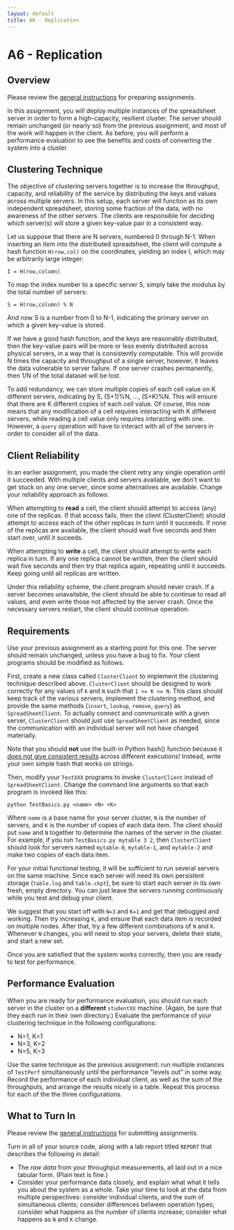 ```yaml
---
layout: default
title: A6 - Replication
---
```


# A6 - Replication

## Overview

Please review the [general instructions](general) for preparing assignments.

In this assignment, you will deploy multiple instances of the spreadsheet
server in order to form a high-capacity, resilient cluster.  The server
should remain unchanged (or nearly so) from the previous assignment,
and most of the work will happen in the client.  As before, you will
perform a performance evaluation to see the benefits and costs of
converting the system into a cluster.

## Clustering Technique

The objective of clustering servers together is to increase the throughput,
capacity, and reliability of the service by distributing the keys and values
across multiple servers.   In this setup, each server will function as its
own independent spreadsheet, storing some fraction of the data, with no awareness of the other servers. 
The clients are responsible for deciding which server(s) will store a given
key-value pair in a consistent way.

Let us suppose that there are N servers, numbered 0 through N-1.
When inserting an item into the distributed spreadsheet, the client
will compute a hash function `H(row,col)` on the coordinates, yielding an index I,
which may be arbitrarily large integer:

```
I = H(row,column)
```

To map the index number to a specific server S, simply take the modulus
by the total number of servers:

```
S = H(row,column) % N
```

And now S is a number from 0 to N-1, indicating the primary server on
which a given key-value is stored.

If we have a good hash function, and the keys are reasonably distributed,
then the key-value pairs will be more or less evenly distributed across
physical servers, in a way that is consistently computable.
This will provide N times
the capacity and throughput of a single server, however, it leaves
the data vulnerable to server failure.  If one server crashes permanently,
then 1/N of the total dataset will be lost.

To add redundancy, we can store multiple copies of each cell value
on K different servers, indicating by S, (S+1)%N, ..., (S+K)%N.  This will
ensure that there are K different copies of each cell value.
Of course, this now means that any modification of a cell requires
interacting with K different servers, while reading a cell value
only requires interacting with one.  However, a `query` operation will have
to interact with all of the servers in order to consider all of the data.

## Client Reliability

In an earlier assignment, you made the client retry any single
operation until it succeeded.  With multiple clients and servers
available, we don't want to get stuck on any one server, since
some alternatives are available.  Change your reliability approach
as follows:

When attempting to **read** a cell, the client should attempt to
access (any) one of the replicas.  If that access fails, then the
client (ClusterClient) should attempt to access each of the other
replicas in turn until it succeeds.  If none of the replicas are
available, the client should wait five seconds and then start over,
until it suceeds.

When attempting to **write** a cell, the client should attempt
to write each replica in turn.  If any one replica cannot be
written, then the client should wait five seconds and then try
that replica again, repeating until it succeeds.  Keep going until
all replicas are written.

Under this reliability scheme, the client program should never crash.
If a server becomes unavailable, the client should be able to continue
to read all values, and even write those not affected by the server crash.
Once the necessary servers restart, the client should continue operation.

## Requirements

Use your previous assignment as a starting point for this one.
The server should remain unchanged, unless you have a bug to fix.
Your client programs should be modified as follows.

First, create a new class called `ClusterClient` to implement the clustering
technique described above. `ClusterClient` should be designed to work correctly for any values of
`K` and `N` such that `1 <= K <= N`.   This class should keep track of the various servers,
implement the clustering method, and provide the same methods (`insert`, `lookup`, `remove`, `query`)
as `SpreadSheetClient`.  To actually connect and communicate with a given server, `ClusterClient`
should just use `SpreadSheetClient` as needed, since the communication with an individual
server will not have changed materially.

Note that you should **not** use the built-in Python hash() function because
it [does not give consistent results](https://www.google.com/search?client=safari&rls=en&q=Is+Python+hash()+consistent+across+executions&ie=UTF-8&oe=UTF-8) across different executions!
Instead, write your own simple hash that works on strings.

Then, modify your `TestXXX` programs to invoke `ClusterClient` instead of `SpreadSheetClient`.
Change the command line arguments so that each program is invoked like this:

```
python TestBasics.py <name> <N> <K>
```

Where `name` is a base name for your server cluster, `N` is the number
of servers, and `K` is the number of copies of each data item.  The client
should put `name` and `N` together to determine the names of the server in
the cluster.  For example, if you run `TestBasics.py mytable 3 2`, then
`ClusterClient` should look for servers named `mytable-0`, `mytable-1`, and `mytable-2`
and make two copies of each data item.

For your initial functional testing, it will be sufficient to run several servers on the same machine.
Since each server will need its own persistent storage (`table.log` and `table.ckpt`), be sure
to start each server in its own fresh, empty directory.  You can just leave the servers running
continuously while you test and debug your client.

We suggest that you start off with `N=3` and `K=1` and get that debugged and working.
Then try increasing `K`, and ensure that each data item is recorded on multiple nodes.
After that, try a few different combinations of `N` and `K`.  Whenever `N` changes,
you will need to stop your servers, delete their state, and start a new set.

Once you are satisfied that the system works correctly, then you are ready to test for performance.

## Performance Evaluation

When you are ready for performance evaluation, you should run each server in the cluster
on a **different** `studentXX` machine.  (Again, be sure that they each run in their own directory.)
Evaluate the performance of your clustering technique in the following configurations:

- N=1, K=1
- N=3, K=2
- N=5, K=3

Use the same technique as the previous assignment: run multiple instances of `TestPerf` simultaneously
until the performance "levels out" in some way.  Record the performance of each individual client,
as well as the sum of the throughputs, and arrange the results nicely in a table.  Repeat this
process for each of the the three configurations.

## What to Turn In

Please review the [general instructions](general) for submitting assignments.

Turn in all of your source code, along with a lab report titled `REPORT` that describes the following in detail:
- The *raw data* from your throughput measurements, all laid out in a nice tabular form. (Plain text is fine.)
- Consider your performance data closely, and explain what what it tells you about the system as a whole.
Take your time to look at the data from multiple perspectives: consider individual clients,
and the sum of simultaneous clients; consider differences between operation types;
consider what happens as the number of clients increase; consider what happens
as `N` and `K` change.
